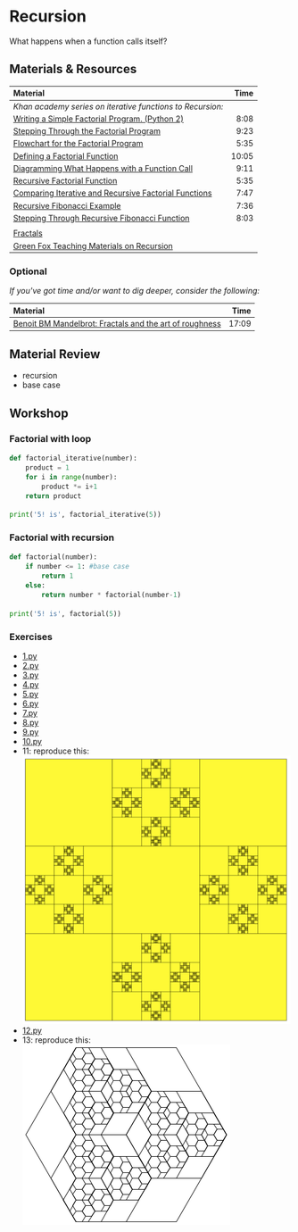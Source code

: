 # Recursion
What happens when a function calls itself?

## Materials & Resources
| Material | Time |
|:---------|-----:|
| *Khan academy series on iterative functions to Recursion:* |  |
| [Writing a Simple Factorial Program. (Python 2)](https://www.youtube.com/watch?v=ZyYp1V84Xqc&index=6&list=PL36E7A2B75028A3D6) | 8:08 |
| [Stepping Through the Factorial Program](https://www.youtube.com/watch?v=dn9XjHz33O8&index=7&list=PL36E7A2B75028A3D6) | 9:23 |
| [Flowchart for the Factorial Program](https://www.youtube.com/watch?v=EiR6cf8Towc&list=PL36E7A2B75028A3D6&index=8) | 5:35 |
| [Defining a Factorial Function](https://www.youtube.com/watch?v=JwO_25S_eWE&index=10&list=PL36E7A2B75028A3D6) | 10:05 |
| [Diagramming What Happens with a Function Call](https://www.youtube.com/watch?v=6qCQB8E5bkI&list=PL36E7A2B75028A3D6&index=11) | 9:11 |
| [Recursive Factorial Function](https://www.youtube.com/watch?v=o920mj0NbhE&index=12&list=PL36E7A2B75028A3D6) | 5:35 |
| [Comparing Iterative and Recursive Factorial Functions](https://www.youtube.com/watch?v=kx6DfrYfWnQ&list=PL36E7A2B75028A3D6&index=13) | 7:47 |
| [Recursive Fibonacci Example](https://www.youtube.com/watch?v=urPVT1lymzU&list=PL36E7A2B75028A3D6&index=17) | 7:36 |
| [Stepping Through Recursive Fibonacci Function](https://www.youtube.com/watch?v=zg-ddPbzcKM&index=18&list=PL36E7A2B75028A3D6) | 8:03 |
| | |
| [Fractals](https://www.youtube.com/watch?v=WFtTdf3I6Ug) | |
| [Green Fox Teaching Materials on Recursion](https://github.com/greenfox-academy/teaching-materials/tree/master/python/recursion) | |

### Optional
*If you've got time and/or want to dig deeper, consider the following:*

| Material | Time |
|:---------|-----:|
| [Benoit BM Mandelbrot: Fractals and the art of roughness](https://www.ted.com/talks/benoit_mandelbrot_fractals_the_art_of_roughness?language=en) | 17:09 |


## Material Review
 - recursion
 - base case

## Workshop

### Factorial with loop
```python
def factorial_iterative(number):
    product = 1
    for i in range(number):
        product *= i+1
    return product

print('5! is', factorial_iterative(5))
```

### Factorial with recursion
```python
def factorial(number):
    if number <= 1: #base case
        return 1
    else:
        return number * factorial(number-1)

print('5! is', factorial(5))
```

### Exercises
- [1.py](workshop/1.py)
- [2.py](workshop/2.py)
- [3.py](workshop/3.py)
- [4.py](workshop/4.py)
- [5.py](workshop/5.py)
- [6.py](workshop/6.py)
- [7.py](workshop/7.py)
- [8.py](workshop/8.py)
- [9.py](workshop/9.py)
- [10.py](workshop/10.py)
- 11: reproduce this:   
![11](workshop/recursive_graphic.png)
- [12.py](workshop/12.py)
- 13: reproduce this:   
![13](workshop/recursive_graphic_2.png)
